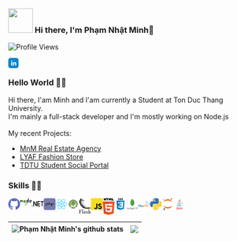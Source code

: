 ### <img src="https://i.pinimg.com/originals/00/4b/17/004b173f6e3d6843df10114e087f30a8.gif" width="50" height="50" /> Hi there, I'm <b>Phạm Nhật Minh</b>👋
![Profile Views](https://hits.seeyoufarm.com/api/count/incr/badge.svg?url=https://github.com/MinhPhamNhat/&title=Profile%20Views)


<a href="https://www.linkedin.com/in/minh-ph%E1%BA%A1m-161434228/">
  <img align="left" alt="" width="21px" src="https://github.com/MinhPhamNhat/MinhPhamNhat/blob/main/icons/linkedin.svg" />
</a>
<a href="">
  <img align="left" alt="" width="21px" src="https://raw.githubusercontent.com/anuraghazra/anuraghazra/master/assets/twitter.svg" />
</a>
<a href="">
  <img align="left" alt="" width="21px" src="https://raw.githubusercontent.com/anuraghazra/anuraghazra/master/assets/discord-round.svg" />
</a>
<br>

### Hello World 👨‍💻
Hi there, I'am Minh and I'am currently a Student at Ton Duc Thang University.
<br>
I'm mainly a full-stack developer and I'm mostly working on Node.js
<br>
<br>
My recent Projects: 

- <a href="#">MnM Real Estate Agency</a>
- <a href="#">LYAF Fashion Store</a>
- <a href="#">TDTU Student Social Portal</a>

### Skills 👨‍💻

<img align="left" alt="GitHub" title="GitHub" width="24px" src="https://github.com/MinhPhamNhat/MinhPhamNhat/blob/main/icons/github.svg" />
<img align="left" alt="Node.js" title="Node.js" width="24px" src="https://github.com/MinhPhamNhat/MinhPhamNhat/blob/main/icons/nodejs.svg" />
<img align="left" alt=".NET" title=".NET" width="24px" src="https://github.com/MinhPhamNhat/MinhPhamNhat/blob/main/icons/dot-net.svg" />
<img align="left" alt="PHP" title="PHP" width="24px" src="https://github.com/MinhPhamNhat/MinhPhamNhat/blob/main/icons/php.svg" />
<img align="left" alt="React" title="React" width="24px" src="https://github.com/MinhPhamNhat/MinhPhamNhat/blob/main/icons/react.svg" />
<img align="left" alt="Android" title="Android" width="24px" src="https://github.com/MinhPhamNhat/MinhPhamNhat/blob/main/icons/android-studio.svg" />
<img align="left" alt="Flask" title="Flask" width="24px" src="https://github.com/MinhPhamNhat/MinhPhamNhat/blob/main/icons/flask.svg" />
<img align="left" alt="JavaScript" title="JavaScript" width="24px" src="https://github.com/MinhPhamNhat/MinhPhamNhat/blob/main/icons/javascript.svg" />
<img align="left" alt="HTML" title="HTML" width="24px" src="https://github.com/MinhPhamNhat/MinhPhamNhat/blob/main/icons/html.svg" />
<img align="left" alt="CSS" title="CSS" width="24px" src="https://github.com/MinhPhamNhat/MinhPhamNhat/blob/main/icons/css3.svg" />
<img align="left" alt="MongoDB" title="MongoDB" width="24px" src="https://github.com/MinhPhamNhat/MinhPhamNhat/blob/main/icons/mongodb.svg" />
<img align="left" alt="MySQL" title="MySQL" width="24px" src="https://github.com/MinhPhamNhat/MinhPhamNhat/blob/main/icons/mysql.svg" />
<img align="left" alt="Python" title="Python" width="24px" src="https://github.com/MinhPhamNhat/MinhPhamNhat/blob/main/icons/python.svg" />
<img align="left" alt="Jupyter" title="Jupyter" width="24px" src="https://github.com/MinhPhamNhat/MinhPhamNhat/blob/main/icons/jupyter.svg" />
<img align="left" alt="Java" title="Java" width="24px" src="https://github.com/MinhPhamNhat/MinhPhamNhat/blob/main/icons/java.svg" />
<br>
<br>

<table>
<thead>
<tr>
<th><img align="center" src="https://github-readme-stats.vercel.app/api?username=MinhPhamNhat&amp;show_icons=true&amp;include_all_commits=true&amp;theme=buefy&amp;hide_border=true" alt="Phạm Nhật Minh's github stats" data-canonical-src="https://github-readme-stats.vercel.app/api?username=MinhPhamNhat&amp;show_icons=true&amp;include_all_commits=true&amp;theme=buefy&amp;hide_border=true" style="max-width: 100%;"></th>
<th><img align="center" src="https://github-readme-stats.vercel.app/api/top-langs/?username=MinhPhamNhat&amp;layout=compact&amp;theme=buefy&amp;hide_border=true" data-canonical-src="https://github-readme-stats.vercel.app/api/top-langs/?username=MinhPhamNhat&amp;layout=compact&amp;theme=buefy&amp;hide_border=true" style="max-width: 100%;"></th>
</tr>
</thead>
</table>


